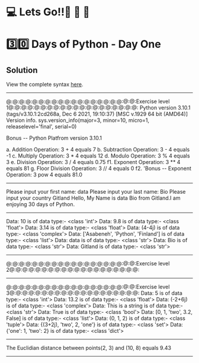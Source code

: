 #  💻 Lets Go!!🚀 🚀 🚀 

#  3️⃣0️⃣ Days of Python - Day One

## Solution

View the complete syntax [here](https://github.com/zidude1234/30_Days_of_Python/blob/main/Day%2001/Python%20Syntax/Day01%20Syntax.py).

***

@:@:@:@:@:@:@:@:@:@:@:@:@:@:@:@:@:@:@:@:Exercise level 1@:@:@:@:@:@:@:@:@:@:@:@:@:@:@:@:@:@:@:@:
Python version 3.10.1 (tags/v3.10.1:2cd268a, Dec  6 2021, 19:10:37) [MSC v.1929 64 bit (AMD64)] 
Version info. sys.version_info(major=3, minor=10, micro=1, releaselevel='final', serial=0)      


Bonus -- Python Platfrom version 3.10.1


a. Addition Operation:  3 + 4 equals 7
b. Subtraction Operation:       3 - 4 equals -1
c. Multiply Operation:  3 * 4 equals 12
d. Modulo Operation:    3 % 4 equals 3
e. Division Operation:  3 / 4 equals 0.75
f1. Exponent Operation: 3 ** 4 equals 81
g. Floor Division Operation:    3 // 4 equals 0
f2. 'Bonus -- Exponent Operation:       3 pow 4 equals 81.0

***

Please input your first name:
data
Please input your last name:
Bio
Please input your country
Gitland
Hello, My Name is data Bio from Gitland.I am enjoying 30 days of Python.
***
Data: 10 is of data type:-      <class 'int'>
Data: 9.8 is of data type:-     <class 'float'>
Data: 3.14 is of data type:-    <class 'float'>
Data: (4-4j) is of data type:-  <class 'complex'>
Data: ['Asabeneh', 'Python', 'Finland'] is of data type:-       <class 'list'>
Data: data is of data type:-    <class 'str'>
Data: Bio is of data type:-     <class 'str'>
Data: Gitland is of data type:- <class 'str'>
***
@:@:@:@:@:@:@:@:@:@:@:@:@:@:@:@:@:@:@:@:Exercise level 2@:@:@:@:@:@:@:@:@:@:@:@:@:@:@:@:@:@:@:@:
***
@:@:@:@:@:@:@:@:@:@:@:@:@:@:@:@:@:@:@:@:Exercise level 3@:@:@:@:@:@:@:@:@:@:@:@:@:@:@:@:@:@:@:@:
Data: 5 is of data type:-       <class 'int'>
Data: 13.2 is of data type:-    <class 'float'>
Data: (-2+6j) is of data type:- <class 'complex'>
Data: This is a string is of data type:-        <class 'str'>
Data: True is of data type:-    <class 'bool'>
Data: [0, 1, 'two', 3.2, False] is of data type:-       <class 'list'>
Data: (0, 1, 2) is of data type:-       <class 'tuple'>
Data: {(3+2j), 'two', 2, 'one'} is of data type:-       <class 'set'>
Data: {'one': 1, 'two': 2} is of data type:-    <class 'dict'>
***
The Euclidian distance between points(2, 3) and (10, 8) equals 9.43
***
